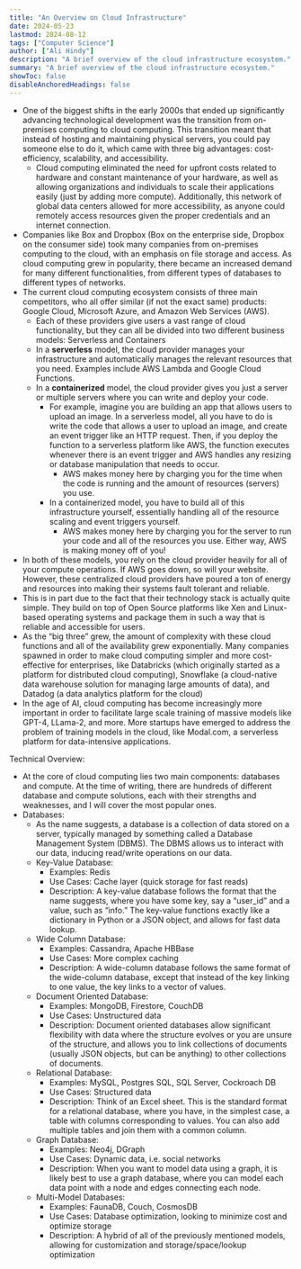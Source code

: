 ```yaml
---
title: "An Overview on Cloud Infrastructure"
date: 2024-05-23
lastmod: 2024-08-12
tags: ["Computer Science"]
author: ["Ali Hindy"]
description: "A brief overview of the cloud infrastructure ecosystem."
summary: "A brief overview of the cloud infrastructure ecosystem."
showToc: false
disableAnchoredHeadings: false
---
```


- One of the biggest shifts in the early 2000s that ended up significantly advancing technological development was the transition from on-premises computing to cloud computing. This transition meant that instead of hosting and maintaining physical servers, you could pay someone else to do it, which came with three big advantages: cost-efficiency, scalability, and accessibility.
    - Cloud computing eliminated the need for upfront costs related to hardware and constant maintenance of your hardware, as well as allowing organizations and individuals to scale their applications easily (just by adding more compute). Additionally, this network of global data centers allowed for more accessibility, as anyone could remotely access resources given the proper credentials and an internet connection.
- Companies like Box and Dropbox (Box on the enterprise side, Dropbox on the consumer side) took many companies from on-premises computing to the cloud, with an emphasis on file storage and access. As cloud computing grew in popularity, there became an increased demand for many different functionalities, from different types of databases to different types of networks.
- The current cloud computing ecosystem consists of three main competitors, who all offer similar (if not the exact same) products: Google Cloud, Microsoft Azure, and Amazon Web Services (AWS).
    - Each of these providers give users a vast range of cloud functionality, but they can all be divided into two different business models: Serverless and Containers
    - In a **serverless** model, the cloud provider manages your infrastructure and automatically manages the relevant resources that you need. Examples include AWS Lambda and Google Cloud Functions.
    - In a **containerized** model, the cloud provider gives you just a server or multiple servers where you can write and deploy your code.
        - For example, imagine you are building an app that allows users to upload an image. In a serverless model, all you have to do is write the code that allows a user to upload an image, and create an event trigger like an HTTP request. Then, if you deploy the function to a serverless platform like AWS, the function executes whenever there is an event trigger and AWS handles any resizing or database manipulation that needs to occur.
            - AWS makes money here by charging you for the time when the code is running and the amount of resources (servers) you use.
        - In a containerized model, you have to build all of this infrastructure yourself, essentially handling all of the resource scaling and event triggers yourself.
            - AWS makes money here by charging you for the server to run your code and all of the resources you use. Either way, AWS is making money off of you!
- In both of these models, you rely on the cloud provider heavily for all of your compute operations. If AWS goes down, so will your website. However, these centralized cloud providers have poured a ton of energy and resources into making their systems fault tolerant and reliable.
- This is in part due to the fact that their technology stack is actually quite simple. They build on top of Open Source platforms like Xen and Linux-based operating systems and package them in such a way that is reliable and accessible for users.
- As the “big three” grew, the amount of complexity with these cloud functions and all of the availability grew exponentially. Many companies spawned in order to make cloud computing simpler and more cost-effective for enterprises, like Databricks (which originally started as a platform for distributed cloud computing), Snowflake (a cloud-native data warehouse solution for managing large amounts of data), and Datadog (a data analytics platform for the cloud)
- In the age of AI, cloud computing has become increasingly more important in order to facilitate large scale training of massive models like GPT-4, LLama-2, and more. More startups have emerged to address the problem of training models in the cloud, like Modal.com, a serverless platform for data-intensive applications.



Technical Overview:

- At the core of cloud computing lies two main components: databases and compute. At the time of writing, there are hundreds of different database and compute solutions, each with their strengths and weaknesses, and I will cover the most popular ones.
- Databases:
    - As the name suggests, a database is a collection of data stored on a server, typically managed by something called a Database Management System (DBMS). The DBMS allows us to interact with our data, inducing read/write operations on our data.
    - Key-Value Database:
        - Examples: Redis
        - Use Cases: Cache layer (quick storage for fast reads)
        - Description: A key-value database follows the format that the name suggests, where you have some key, say a “user_id” and a value, such as “info.” The key-value functions exactly like a dictionary in Python or a JSON object, and allows for fast data lookup.
    - Wide Column Database:
        - Examples: Cassandra, Apache HBBase
        - Use Cases: More complex caching
        - Description: A wide-column database follows the same format of the wide-column database, except that instead of the key linking to one value, the key links to a vector of values.
    - Document Oriented Database:
        - Examples: MongoDB, Firestore, CouchDB
        - Use Cases: Unstructured data
        - Description: Document oriented databases allow significant flexibility with data where the structure evolves or you are unsure of the structure, and allows you to link collections of documents (usually JSON objects, but can be anything) to other collections of documents.
    - Relational Database:
        - Examples: MySQL, Postgres SQL, SQL Server, Cockroach DB
        - Use Cases: Structured data
        - Description: Think of an Excel sheet. This is the standard format for a relational database, where you have, in the simplest case, a table with columns corresponding to values. You can also add multiple tables and join them with a common column.
    - Graph Database:
        - Examples: Neo4j, DGraph
        - Use Cases: Dynamic data, i.e. social networks
        - Description: When you want to model data using a graph, it is likely best to use a graph database, where you can model each data point with a node and edges connecting each node.
    - Multi-Model Databases:
        - Examples: FaunaDB, Couch, CosmosDB
        - Use Cases: Database optimization, looking to minimize cost and optimize storage
        - Description: A hybrid of all of the previously mentioned models, allowing for customization and storage/space/lookup optimization